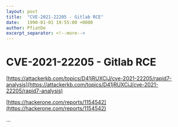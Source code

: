 ```yaml
---
layout: post
title:  "CVE-2021-22205 - Gitlab RCE"
date:   1990-01-01 19:55:00 +0000
author: PfiatDe
excerpt_separator: <!--more-->
---
```


# CVE-2021-22205 - Gitlab RCE

[https://attackerkb.com/topics/D41jRUXCiJ/cve-2021-22205/rapid7-analysis](https://attackerkb.com/topics/D41jRUXCiJ/cve-2021-22205/rapid7-analysis)

[https://hackerone.com/reports/1154542](https://hackerone.com/reports/1154542)

...
<!--more-->
